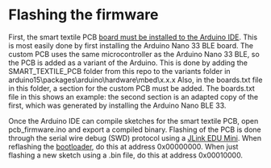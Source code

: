 # Flashing the firmware

First, the smart textile PCB [board must be installed to the Arduino IDE](https://www.instructables.com/Arduino-IDE-Creating-Custom-Boards/).
This is most easily done by first installing the Arduino Nano 33 BLE board.
The custom PCB uses the same microcontroller as the Arduino Nano 33 BLE, so the PCB is added as a variant of the Arduino.
This is done by adding the SMART_TEXTILE_PCB folder from this repo to the variants folder in arduino15\packages\arduino\hardware\mbed\x.x.x
Also, in the boards.txt file in this folder, a section for the custom PCB must be added. 
The boards.txt file in this shows an example: the second section is an adapted copy of the first, which was generated by installing the Arduino Nano BLE 33.

Once the Arduino IDE can compile sketches for the smart textile PCB, open pcb_firmware.ino and export a compiled binary.
Flashing of the PCB is done through the serial wire debug (SWD) protocol using a [JLink EDU Mini](https://www.segger.com/products/debug-probes/j-link/models/j-link-edu-mini/).
When reflashing the [bootloader](https://github.com/arduino/ArduinoCore-mbed/tree/master/bootloaders/nano33ble), do this at address 0x00000000.
When just flashing a new sketch using a .bin file, do this at address 0x00010000.
